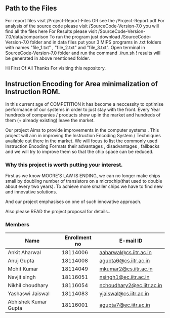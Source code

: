 ## Path to the Files
For report files visit /Project-Report-Files OR see the /Project-Report.pdf
For analysis of the source code please visit /SourceCode-Version-7.0 you will find all the files here 
For Results please visit /SourceCode-Version-7.0/data/comparison
To run the program just download /SourceCode-Version-7.0 folder and in data files put your 3 MIPS programs in .txt folders with names "file_1.txt" , "file_2.txt" and "file_3.txt". Open terminal in SourceCode-Version-7.0 folder and run the command ./run.sh ! results will be generated in above mentioned folder.

Hi First Of All Thanks For visiting this repository.
## Instruction Encoding for Area minimalization of Instruction ROM.
In this current age of COMPETITION it has become a neccessity to optimise performance of our systems in order to just stay with the front. Every Year hundreds of companies / products show up in the market and hundreds of them (+ already existing) leave the market.

Our project Aims to provide improvements  in the computer systems .
This project will aim in improving the Instruction Encoding System / Techniques available out there in the market.
We will focus to list the commonly used Instruction Encoding Formats their advantages , disadvantages , fallbacks 
and we will try to improve them so that the chip space can be reduced.
### Why this project is worth putting your interest.
First as we know MOORE'S LAW IS ENDING, 
we can no longer make chips small by doubling number of transistors
on a microchip(that used to double about every two years). To achieve more smaller
chips we have to find new and innovative solutions.

And our project emphasises on one of such innovative approach.


Also please READ the project proposal for details..


### Members 
| Name |Enrollment no| E-mail ID|
|-------------|----------|-------------------|
|Ankit Aharwal |18114006| aaharwal@cs.iitr.ac.in|
|Anuj Gupta |18114008 |agupta6@cs.iitr.ac.in|
|Mohit Kumar |18114049| mkumar2@cs.iitr.ac.in|
|Navjit singh| 18116051 |nsingh1@ec.iitr.ac.in|
|Nikhil choudhary |18116054| nchoudhary2@ec.iitr.ac.in|
|Yashaswi Jaiswal| 18114083| yjaiswal@cs.iitr.ac.in|
|Abhishek Kumar Gupta| 18116001| agupta7@ec.iitr.ac.in|
